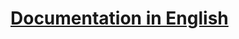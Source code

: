 # [Documentation in English](https://github.com/annihilatoratm/modx-doc/blob/main/documentation/modx-eng.md)
